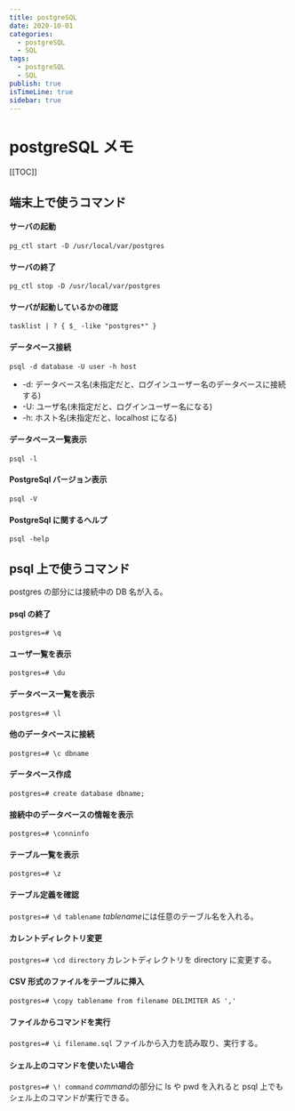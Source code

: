 ```yaml
---
title: postgreSQL
date: 2020-10-01
categories:
  - postgreSQL
  - SQL
tags:
  - postgreSQL
  - SQL
publish: true
isTimeLine: true
sidebar: true
---
```


# postgreSQL メモ

[[TOC]]

## 端末上で使うコマンド

#### サーバの起動

`pg_ctl start -D /usr/local/var/postgres`

#### サーバの終了

`pg_ctl stop -D /usr/local/var/postgres`

#### サーバが起動しているかの確認

`tasklist | ? { $_ -like "postgres*" }`

#### データベース接続

`psql -d database -U user -h host`

- -d: データベース名(未指定だと、ログインユーザー名のデータベースに接続する)
- -U: ユーザ名(未指定だと、ログインユーザー名になる)
- -h: ホスト名(未指定だと、localhost になる)

#### データベース一覧表示

`psql -l`

#### PostgreSql バージョン表示

`psql -V`

#### PostgreSql に関するヘルプ

`psql -help`

## psql 上で使うコマンド

postgres の部分には接続中の DB 名が入る。

#### psql の終了

`postgres=# \q`

#### ユーザ一覧を表示

`postgres=# \du`

#### データベース一覧を表示

`postgres=# \l`

#### 他のデータベースに接続

`postgres=# \c dbname`

#### データベース作成

`postgres=# create database dbname;`

#### 接続中のデータベースの情報を表示

`postgres=# \conninfo`

#### テーブル一覧を表示

`postgres=# \z`

#### テーブル定義を確認

`postgres=# \d tablename`
*tablename*には任意のテーブル名を入れる。

#### カレントディレクトリ変更

`postgres=# \cd directory`
カレントディレクトリを directory に変更する。

#### CSV 形式のファイルをテーブルに挿入

`postgres=# \copy tablename from filename DELIMITER AS ','`

#### ファイルからコマンドを実行

`postgres=# \i filename.sql`
ファイルから入力を読み取り、実行する。

#### シェル上のコマンドを使いたい場合

`postgres=# \! command`
*command*の部分に ls や pwd を入れると psql 上でもシェル上のコマンドが実行できる。
